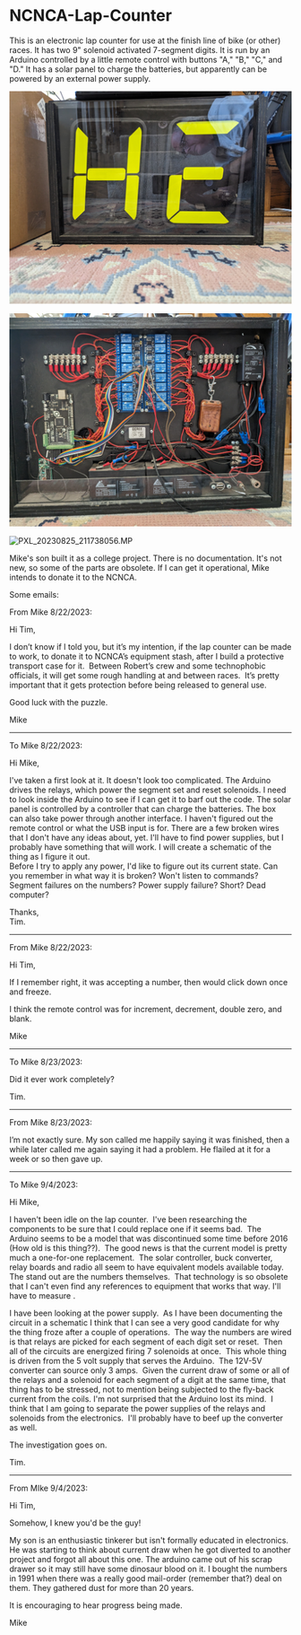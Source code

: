 # NCNCA-Lap-Counter
This is an electronic lap counter for use at the finish line of bike (or other) races.  It has two 9" solenoid activated 7-segment digits. It is run by an Arduino controlled by a little remote control with buttons "A," "B," "C," and "D."   It has a solar panel to charge the batteries, but apparently can be powered by an external power supply. 

![PXL_20230823_163003984](doc/images/PXL_20230823_163003984.jpg)

![PXL_20230822_223443245](doc/images/PXL_20230822_223443245.jpg)

![PXL_20230825_211738056.MP](doc/images/PXL_20230825_211738056.MP.jpg)

Mike's son built it as a college project.  There is no documentation.  It's not new, so some of the parts are obsolete.  If I can get it operational, Mike intends to donate it to the NCNCA. 

Some emails:

From Mike  8/22/2023:

Hi Tim,

I don’t know if I told you, but it’s my intention, if the lap counter can be made to work, to donate it to NCNCA’s equipment stash, after I build a protective transport case for it.  Between Robert’s crew and some technophobic officials, it will get some rough handling at and between races.  It’s pretty important that it gets protection before being released to general use.

Good luck with the puzzle.

Mike

----------------------------------------

To Mike  8/22/2023:

Hi Mike,

I've taken a first look at it. It doesn't look too complicated. The Arduino drives the relays, which power the segment set and reset solenoids. I need to look inside the Arduino to see if I can get it to barf out the code. The solar panel is controlled by a controller that can charge the batteries. The box can also take power through another interface. I haven't figured out the remote control or what the USB input is for. There are a few broken wires that I don't have any ideas about, yet. I'll have to find power supplies, but I probably have something that will work.
I will create a schematic of the thing as I figure it out.  
Before I try to apply any power, I'd like to figure out its current state. Can you remember in what way it is broken? Won't listen to commands? Segment failures on the numbers? Power supply failure? Short? Dead computer?  

Thanks,  
Tim.

----------------------------------------

From Mike   8/22/2023:

Hi Tim,

If I remember right, it was accepting a number, then would click down once and freeze.

I think the remote control was for increment, decrement, double zero, and blank.

Mike

----------------------------------------

To Mike  8/23/2023:

Did it ever work completely?

Tim.

----------------------------------------

From Mike  8/23/2023:

I’m not exactly sure. My son called me happily saying it was finished, then a while later called me again saying it had a problem. He flailed at it for a week or so then gave up.

----------------------------------------
To Mike  9/4/2023:

Hi Mike,

I haven't been idle on the lap counter.  I've been researching the components to be sure that I could replace one if it seems bad.  The Arduino seems to be a model that was discontinued some time before 2016 (How old is this thing??).  The good news is that the current model is pretty much a one-for-one replacement.  The solar controller, buck converter, relay boards and radio all seem to have equivalent models available today.  The stand out are the numbers themselves.  That technology is so obsolete that I can't even find any references to equipment that works that way. I'll have to measure .

I have been looking at the power supply.  As I have been documenting the circuit in a schematic I think that I can see a very good candidate for why the thing froze after a couple of operations.  The way the numbers are wired is that relays are picked for each segment of each digit set or reset.  Then all of the circuits are energized firing 7 solenoids at once.  This whole thing is driven from the 5 volt supply that serves the Arduino.  The 12V-5V converter can source only 3 amps.  Given the current draw of some or all of the relays and a solenoid for each segment of a digit at the same time, that thing has to be stressed, not to mention being subjected to the fly-back current from the coils. I'm not surprised that the Arduino lost its mind.  I think that I am going to separate the power supplies of the relays and solenoids from the electronics.  I'll probably have to beef up the converter as well.

The investigation goes on.

Tim.

----------------------------------------
From MIke 9/4/2023:

Hi Tim,

Somehow, I knew you'd be the guy!

My son is an enthusiastic tinkerer but isn't formally educated in electronics.  He was starting to think about current draw when he got diverted to another project and forgot all about this one.
The arduino came out of his scrap drawer so it may still have some dinosaur blood on it. I bought the numbers in 1991 when there was a really good mail-order (remember that?) deal on them.  They gathered dust for more than 20 years.

It is encouraging to hear progress being made.

Mike
